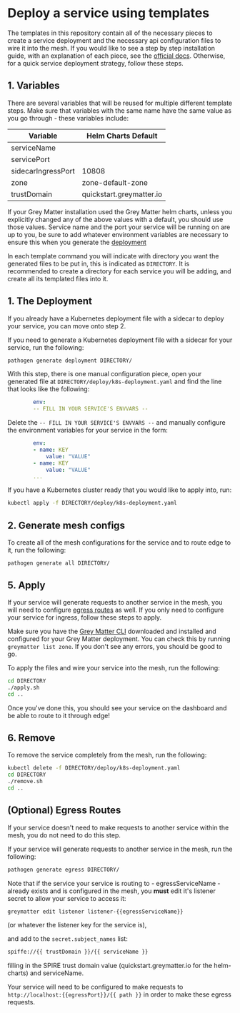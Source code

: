 # Deploy a service using templates

The templates in this repository contain all of the necessary pieces to create a service deployment and the necessary api configuration files to wire it into the mesh.  If you would like to see a step by step installation guide, with an explanation of each piece, see the [official docs](https://docs.greymatter.io/guides/configure-egress-ingress). Otherwise, for a quick service deployment strategy, follow these steps.

## 1. Variables

There are several variables that will be reused for multiple different template steps. Make sure that variables with the same name have the same value as you go through - these variables include:

| Variable                 | Helm Charts Default       |
| ------------------------ | ------------------------- |
| serviceName              |                           |
| servicePort              |                           |
| sidecarIngressPort       | 10808                     |
| zone                     | zone-default-zone         |
| trustDomain              | quickstart.greymatter.io  |

If your Grey Matter installation used the Grey Matter helm charts, unless you explicitly changed any of the above values with a default, you should use those values.  Service name and the port your service will be running on are up to you, be sure to add whatever environment variables are necessary to ensure this when you generate the [deployment](#1-the-deployment)

In each template command you will indicate with directory you want the generated files to be put in, this is indicated as `DIRECTORY`. It is recommended to create a directory for each service you will be adding, and create all its templated files into it.

## 1. The Deployment

If you already have a Kubernetes deployment file with a sidecar to deploy your service, you can move onto step 2.

If you need to generate a Kubernetes deployment file with a sidecar for your service, run the following:

```bash
pathogen generate deployment DIRECTORY/
```

With this step, there is one manual configuration piece, open your generated file at `DIRECTORY/deploy/k8s-deployment.yaml` and find the line that looks like the following:

```yaml
        env:
        -- FILL IN YOUR SERVICE'S ENVVARS --
```

Delete the `-- FILL IN YOUR SERVICE'S ENVVARS --` and manually configure the environment variables for your service in the form:

```yaml
        env:
        - name: KEY
            value: "VALUE"
        - name: KEY
            value: "VALUE"
        ...
```

If you have a Kubernetes cluster ready that you would like to apply into, run:

```bash
kubectl apply -f DIRECTORY/deploy/k8s-deployment.yaml
```

## 2. Generate mesh configs

To create all of the mesh configurations for the service and to route edge to it, run the following:

```
pathogen generate all DIRECTORY/
```

## 5. Apply

If your service will generate requests to another service in the mesh, you will need to configure [egress routes](#optional-egress-routes) as well. If you only need to configure your service for ingress, follow these steps to apply.

Make sure you have the [Grey Matter CLI](https://docs.greymatter.io/guides/commands-cli) downloaded and installed and configured for your Grey Matter deployment. You can check this by running `greymatter list zone`. If you don't see any errors, you should be good to go.

To apply the files and wire your service into the mesh, run the following:

```bash
cd DIRECTORY
./apply.sh
cd ..
```

Once you've done this, you should see your service on the dashboard and be able to route to it through edge!

## 6. Remove

To remove the service completely from the mesh, run the following:

```bash
kubectl delete -f DIRECTORY/deploy/k8s-deployment.yaml
cd DIRECTORY
./remove.sh
cd ..
```

## (Optional) Egress Routes

If your service doesn't need to make requests to another service within the mesh, you do not need to do this step.

If your service will generate requests to another service in the mesh, run the following:

```bash
pathogen generate egress DIRECTORY/
```

Note that if the service your service is routing to - egressServiceName - already exists and is configured in the mesh, you **must** edit it's listener secret to allow your service to access it:

```bash
greymatter edit listener listener-{{egressServiceName}}
```

(or whatever the listener key for the service is),

and add to the `secret.subject_names` list:

```bash
spiffe://{{ trustDomain }}/{{ serviceName }}
```

filling in the SPIRE trust domain value (quickstart.greymatter.io for the helm-charts) and serviceName.

Your service will need to be configured to make requests to `http://localhost:{{egressPort}}/{{ path }}` in order to make these egress requests.
